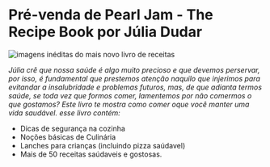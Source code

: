 # Pré-venda de Pearl Jam - The Recipe Book por Júlia Dudar 

![imagens inéditas do mais novo livro de receitas](https://cozinhadakika.com.br/wp-content/uploads/2019/09/livro-tasty-02-960x540.jpg)	

*Júlia crê que nossa saúde é algo muito precioso e que devemos perservar, por isso, é fundamental que prestemos atenção naquilo que injerimos para evitandar a insalubridade e problemas futuros, mas, de que adianta termos saúde, se toda vez que formos comer, lamentemos por não comermos o que gostamos? Este livro te mostra como comer oque você manter uma vida saudável.*
*esse livro contém:*

* Dicas de segurança na cozinha
* Noções básicas de Culinária
* Lanches para crianças (incluindo pizza saúdavel)
* Mais de 50 receitas saúdaveis e gostosas.

